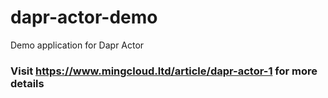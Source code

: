 # dapr-actor-demo
Demo application for Dapr Actor

### Visit https://www.mingcloud.ltd/article/dapr-actor-1 for more details
